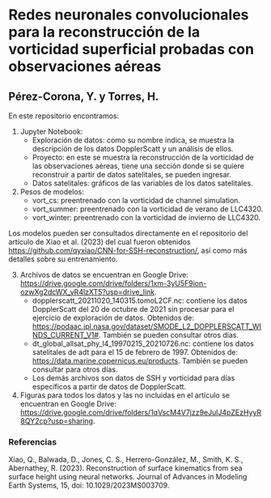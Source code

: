 # Redes neuronales convolucionales para la reconstrucción de la vorticidad superficial probadas con observaciones aéreas
## Pérez-Corona, Y. y Torres, H.  

En este repositorio encontramos:
1. Jupyter Notebook:
   - Exploración de datos: como su nombre indica, se muestra la descripción de los datos DopplerScatt y un análisis de ellos.
   - Proyecto: en este se muestra la reconstrucción de la vorticidad de las observaciones aéreas, tiene una sección donde si se quiere reconstruir a partir de datos satelitales, se pueden ingresar.
   - Datos satelitales: gráficos de las variables de los datos satelitales. 
2. Pesos de modelos:
   - vort_cs: preentrenado con la vorticidad de channel simulation.
   - vort_summer: preentrenado con la vorticidad de verano de LLC4320.
   - vort_winter: preentrenado con la vorticidad de invierno de LLC4320.

Los modelos pueden ser consultados directamente en el repositorio del artículo de Xiao et al. (2023) del cual fueron obtenidos https://github.com/qyxiao/CNN-for-SSH-reconstruction/, así como más detalles sobre su entrenamiento.

3. Archivos de datos se encuentran en Google Drive: https://drive.google.com/drive/folders/1xm-3yU5F9ion-ozwXg2dcWX_yR4lzXT5?usp=drive_link.
   - dopplerscatt_20211020_140315.tomoL2CF.nc: contiene los datos DopplerScatt del 20 de octubre de 2021 sin procesar para el ejercicio de exploración de datos. Obtenidos de: https://podaac.jpl.nasa.gov/dataset/SMODE_L2_DOPPLERSCATT_WINDS_CURRENT_V1#. También se pueden consultar otros días.
   - dt_global_allsat_phy_l4_19970215_20210726.nc: contiene los datos satelitales de adt para el 15 de febrero de 1997. Obtenidos de: https://data.marine.copernicus.eu/products. También se pueden consultar para otros días.
   - Los demás archivos son datos de SSH y vorticidad para días específicos a partir de datos de DopplerScatt.
4. Figuras para todos los datos y las no incluidas en el artículo se encuentran en Google Drive: https://drive.google.com/drive/folders/1qVscM4V7jzz9eJulJ4pZEzHyyR8QY2cp?usp=sharing.
   
### Referencias
Xiao, Q., Balwada, D., Jones, C. S., Herrero-González, M., Smith, K. S., Abernathey, R. (2023). Reconstruction of surface kinematics from sea surface height using neural networks. Journal of Advances in Modeling Earth Systems, 15, doi: 10.1029/2023MS003709.
